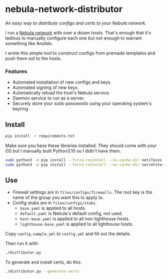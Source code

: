 # nebula-network-distributor

_An easy way to distribute configs and certs to your Nebula network._

I run a [Nebula network](https://github.com/slackhq/nebula) with over a dozen hosts. That's enough that it's tedious to manually configure each one but not enough to warrant something like Ansible.

I wrote this simple tool to construct configs from premade templates and push them out to the hosts.

### Features

-   Automated installation of new configs and keys.
-   Automated signing of new keys.
-   Automatically reload the host's Nebula service.
-   Daemon service to run as a server.
-   Securely store your sudo passwords using your operating system's keyring.



## Install

```bash
pip install -r requirements.txt
```

Make sure you have these libraries installed. They should come with your OS but I manually built Python3.10 so I didn't have them.

```bash
sudo python3 -m pip install --force-reinstall --no-cache-dir netifaces
sudo python3 -m pip install --force-reinstall --no-cache-dir secretstorage
```



## Use

-   Firewall settings are in `files/configs/firewalls`. The root key is the name of the group you want this to apply to.
-   Config stubs are in  `files/configs/stubs`.
    -   `base.yaml` is applied to all hosts.
    -   `default.yaml` is Nebula's default config, not used.
    -   `host-base.yaml` is applied to all non-lighthouse hosts.
    -   `lighthouse-base.yaml` is applied to all lighthouse hosts.




Copy `config.sample.yml` to `config.yml` and fill out the details.



Then run it with:

```bash
./distributor.py
```



To generate and install certs, do this:

```bash
./distributor.py --generate-certs
```
